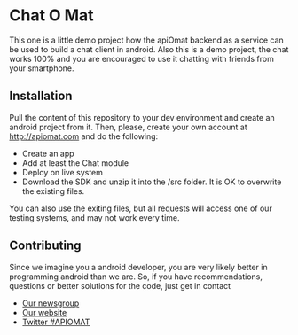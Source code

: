 Chat O Mat
=============

This one is a little demo project how the apiOmat backend as a service can be used to build a chat client in android.
Also this is a demo project, the chat works 100% and you are encouraged to use it chatting with friends from your smartphone.


Installation
------------

Pull the content of this repository to your dev environment and create an android project from it. Then, please, create your
own account at http://apiomat.com and do the following:
* Create an app
* Add at least the Chat module
* Deploy on live system 
* Download the SDK and unzip it into the /src folder. It is OK to overwrite the existing files.

You can also use the exiting files, but all requests will access one of our testing systems, and may not work every time. 

Contributing
------------

Since we imagine you a android developer, you are very likely better in programming android than we are. So, if you have recommendations, 
questions or better solutions for the code, just get in contact 

* [Our newsgroup](https://groups.google.com/group/api-o-mat-newsletter/subscribe)
* [Our website](http://apiomat.com)
* [Twitter #APIOMAT](http://twitter.com/apiomat)


